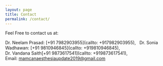 ```yaml
---
layout: page
title: Contact
permalink: /contact/
---
```


Feel Free to contact us at:

Dr. Neelam Prasad: [+91 7982903955](callto: +917982903955), &nbsp; Dr. Sonia Wadhawan: [+91 9810946845](callto: +919810946845), &nbsp;<br/>Dr. Vandana Saith[+91 9873617541](callto: +919873617541), &nbsp; <br/>
Email: [mamcanaesthesiaupdate2019@gmail.com](mailto:mamcaneasthesiaupdate2019@gmail.com)
